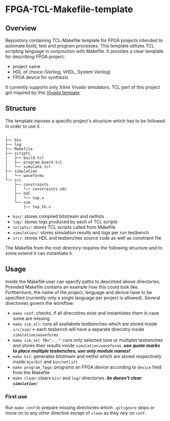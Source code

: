 # FPGA-TCL-Makefile-template
## Overview
Repository containing TCL-Makefile template for FPGA projects intended to automate build, test and program processes.
This template utilizes TCL scripting language in conjunction with Makefile. It provides a clear template for describing FPGA project:
- project name
- HDL of choice (Verilog, VHDL, System Verilog)
- FPGA device for synthezis

It currently supports only Xilinx Vivado simulators.
TCL part of this project got inspired by this [Vivado tempate](https://github.com/adamchristiansen/minimal-vivado-template/blob/main/generate_project.tcl).

## Structure
The template inposes a specific project's structure which has to be followed in order to use it.
```
.
├── bin
├── log
├── Makefile
├── scripts
│   ├── build.tcl
│   ├── program_board.tcl
│   └── simulate.tcl
├── simulation
│   └── waveforms
└── src
    ├── constraints
    │   └── constraints.xdc
    ├── hdl
    │   └── top.v
    └── sim
        ├── top_tb.v 
```
- ```bin/```: stores compiled bitstream and netlists
- ```log/```: stores logs produced by each of TCL scripts
- ```scripts/```: stores TCL scripts called from Makefile
- ```simulation/```: stores simulation results and logs per run testbench
- ```src/```: stores HDL and tesbenches source code as well as constraint file

The Makefile from the root directory requires the following structure and to some extend it can instantiate it.

## Usage
Inside the Makefile user can specify paths to descirbed above directories. Provided Makefile contains an example how this could look like.
Furthermore, the name of the project, language and device have to be specified (currently only a single language per project is allowed).
Several directovies govern the workflow:
- ```make conf```: checks, if all direcotires exist and instantiates them in case some are missing
- ```make sim_all```: runs all availabele testbenches which are stored inside ```src/sim/```-> each tesbench will have a separate direcotry inside ```simulation/waveforms```
- ```make sim_sel TB="..."```: runs only selected (one or multiple) tesbenches and stores their results inside ```simulation/waveforms```. ***use quote marks to place multiple tesbenches, use only module names!***
- ```make bit```: generates bitstream and netlist which are stored respectively inside ```bin/bit``` and ```bin/netlist```
- ```make program_fpga```: programs an FPGA device according to ```device``` field from the Makefile
- ```make clean```: clears ```bin/``` and ```log/``` directories. ***its doesn't clear ```simulation/```***

### First use
Run ```make conf``` to prepare missing directories which ```.gitignore``` skips or move on to any other directive except of ```clean``` as they rely on ```conf```.